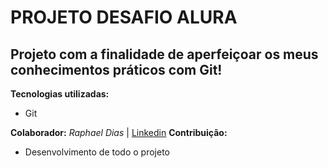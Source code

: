 # PROJETO DESAFIO ALURA 

## Projeto com a finalidade de aperfeiçoar os meus conhecimentos práticos com Git!

**Tecnologias utilizadas:**
- Git

**Colaborador:** *Raphael Dias* | [Linkedin](https://www.linkedin.com/in/raphaeldeamorimrodriguesdias/)
**Contribuição:** 
- Desenvolvimento de todo o projeto